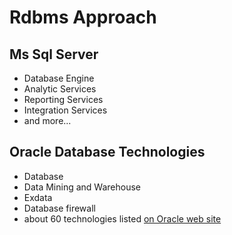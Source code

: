 # Rdbms Approach #

## Ms Sql Server ##
* Database Engine
* Analytic Services
* Reporting Services
* Integration Services
* and more...

## Oracle Database Technologies ##
* Database
* Data Mining and Warehouse
* Exdata
* Database firewall
* about 60 technologies listed <a href="http://www.oracle.com/technetwork/database/database-technologies/index.html" target="_blank">on Oracle web site</a>